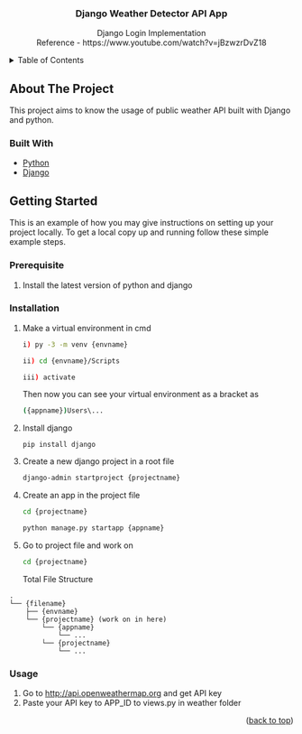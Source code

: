 <div id="top"></div>

<div align="center">
<h3 align="center">Django Weather Detector API App</h3>

  <p align="center">
    Django Login Implementation<br />
    Reference - https://www.youtube.com/watch?v=jBzwzrDvZ18
  </p>
</div>

<!-- TABLE OF CONTENTS -->
<details>
  <summary>Table of Contents</summary>
  <ol>
    <li>
      <a href="#about-the-project">About The Project</a>
      <ul>
        <li><a href="#built-with">Built With</a></li>
      </ul>
    </li>
    <li>
      <a href="#getting-started">Getting Started</a>
      <ul>
        <li><a href="#prerequisite">Prerequisite</a></li>
        <li><a href="#installation">Installation</a></li>
        <li><a href="#usage">Usage</a></li>
      </ul>
    </li>
  </ol>
</details>

<!-- ABOUT THE PROJECT -->

## About The Project

This project aims to know the usage of public weather API built with Django and python.

### Built With

- [Python](https://www.python.org/)
- [Django](https://www.djangoproject.com/)

<!-- GETTING STARTED -->

## Getting Started

This is an example of how you may give instructions on setting up your project locally.
To get a local copy up and running follow these simple example steps.

### Prerequisite

1. Install the latest version of python and django

### Installation

1. Make a virtual environment in cmd
   ```sh
   i) py -3 -m venv {envname}
   ```
   ```sh
   ii) cd {envname}/Scripts
   ```
   ```sh
   iii) activate
   ```
   Then now you can see your virtual environment as a bracket as
   ```sh
   ({appname})Users\...
   ```
2. Install django
   ```
   pip install django
   ```
3. Create a new django project in a root file
   ```sh
   django-admin startproject {projectname}
   ```
4. Create an app in the project file
   ```sh
   cd {projectname}
   ```
   ```sh
   python manage.py startapp {appname}
   ```
5. Go to project file and work on
   ```sh
   cd {projectname}
   ```
   Total File Structure<br />

```hash
.
└── {filename}
    ├── {envname}
    └── {projectname} (work on in here)
        └── {appname}
            └── ...
        └── {projectname}
            └── ...
```

### Usage

1. Go to http://api.openweathermap.org and get API key
2. Paste your API key to APP_ID to views.py in weather folder

<!-- └── -->
<p align="right">(<a href="#top">back to top</a>)</p>
